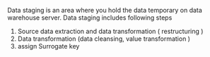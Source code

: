      
Data staging is an area where you hold the data temporary on data warehouse server. Data staging includes following steps  
  
1. Source data extraction and data transformation ( restructuring )  
2. Data transformation (data cleansing, value transformation )  
3. assign Surrogate key